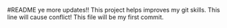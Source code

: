 #README
ye more updates!!
This project helps improves my git skills.
This line will cause conflict! 
This file will be my first commit.

